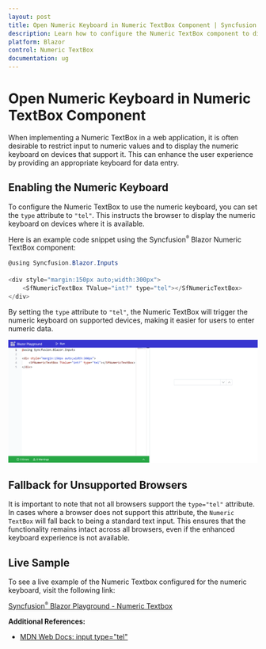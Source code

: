 ```yaml
---
layout: post
title: Open Numeric Keyboard in Numeric TextBox Component | Syncfusion
description: Learn how to configure the Numeric TextBox component to display the numeric keyboard in web applications.
platform: Blazor
control: Numeric TextBox
documentation: ug
---
```


# Open Numeric Keyboard in Numeric TextBox Component

When implementing a Numeric TextBox in a web application, it is often desirable to restrict input to numeric values and to display the numeric keyboard on devices that support it. This can enhance the user experience by providing an appropriate keyboard for data entry.

## Enabling the Numeric Keyboard

To configure the Numeric TextBox to use the numeric keyboard, you can set the `type` attribute to `"tel"`. This instructs the browser to display the numeric keyboard on devices where it is available.

Here is an example code snippet using the Syncfusion<sup style="font-size:70%">&reg;</sup> Blazor Numeric TextBox component:

```csharp
@using Syncfusion.Blazor.Inputs

<div style="margin:150px auto;width:300px">
    <SfNumericTextBox TValue="int?" type="tel"></SfNumericTextBox>
</div>
```

By setting the `type` attribute to `"tel"`, the Numeric TextBox will trigger the numeric keyboard on supported devices, making it easier for users to enter numeric data.

![Open Numeric Keyboard in Numeric TextBox Component](../images/Open-Numeric-Keyboard-in-Numeric-TextBox-Component.gif)

## Fallback for Unsupported Browsers

It is important to note that not all browsers support the `type="tel"` attribute. In cases where a browser does not support this attribute, the `Numeric TextBox` will fall back to being a standard text input. This ensures that the functionality remains intact across all browsers, even if the enhanced keyboard experience is not available.

## Live Sample

To see a live example of the Numeric Textbox configured for the numeric keyboard, visit the following link:

[Syncfusion<sup style="font-size:70%">&reg;</sup> Blazor Playground - Numeric Textbox](https://blazorplayground.syncfusion.com/embed/rDLpjJrOLrHzOprq?appbar=true&editor=true&result=true&errorlist=true&theme=bootstrap5)

**Additional References:**
- [MDN Web Docs: input type="tel"](https://developer.mozilla.org/en-US/docs/Web/HTML/Element/input/tel)
